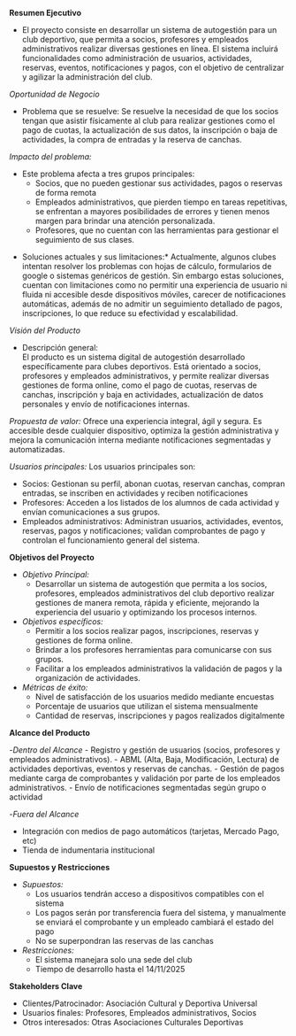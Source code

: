**Resumen Ejecutivo**
- El proyecto consiste en desarrollar un sistema de autogestión para un club deportivo, que permita a socios, profesores y empleados administrativos realizar diversas gestiones en línea. El sistema incluirá 
  funcionalidades como administración de usuarios, actividades, reservas, eventos, notificaciones y pagos, con el objetivo de centralizar y agilizar la administración del club.

*Oportunidad de Negocio*
- Problema que se resuelve: 
     Se resuelve la necesidad de que los socios tengan que asistir físicamente al club para realizar gestiones como el pago de cuotas, la actualización de sus datos, la inscripción o baja de actividades, la compra de 
     entradas y la reserva de canchas.

*Impacto del problema:*
- Este problema afecta a tres grupos principales:
    - Socios, que no pueden gestionar sus actividades, pagos o reservas de forma remota
    - Empleados administrativos, que pierden tiempo en tareas repetitivas, se enfrentan a mayores posibilidades de errores y tienen menos margen para brindar una atención personalizada.
    - Profesores, que no cuentan con las herramientas para gestionar el seguimiento de sus clases.

* Soluciones actuales y sus limitaciones:*
 Actualmente, algunos clubes intentan resolver los problemas con hojas de cálculo, formularios de google o sistemas genéricos de gestión. Sin embargo estas soluciones, cuentan con limitaciones como no permitir una experiencia de usuario ni fluida ni accesible desde dispositivos móviles, carecer de notificaciones automáticas, además de no admitir un seguimiento detallado de pagos, inscripciones, lo que reduce su efectividad y escalabilidad.

*Visión del Producto*
- Descripción general:  
   El producto es un sistema digital de autogestión desarrollado específicamente para clubes deportivos. Está orientado a socios, profesores y empleados administrativos, y permite realizar diversas gestiones de forma 
 online, como el pago de cuotas, reservas de canchas, inscripción y baja en actividades, actualización de datos personales y envío de notificaciones internas.

*Propuesta de valor:*
Ofrece una experiencia integral, ágil y segura. Es accesible desde cualquier dispositivo, optimiza la gestión administrativa y mejora la comunicación interna mediante notificaciones segmentadas y automatizadas.

*Usuarios principales:*
Los usuarios principales son:
  - Socios: Gestionan su perfil, abonan cuotas, reservan canchas, compran entradas, se inscriben en actividades y reciben notificaciones
  - Profesores: Acceden a los listados de los alumnos de cada actividad y envían comunicaciones a sus grupos.
  - Empleados administrativos: Administran usuarios, actividades, eventos, reservas, pagos y notificaciones; validan comprobantes de pago y controlan el funcionamiento general del sistema.

**Objetivos del Proyecto**
- *Objetivo Principal:*
   - Desarrollar un sistema de autogestión que permita a los socios, profesores, empleados administrativos del club deportivo realizar gestiones de manera remota, rápida y eficiente, mejorando la experiencia del 
     usuario y optimizando los procesos internos.
- *Objetivos específicos:*
   - Permitir a los socios realizar pagos, inscripciones, reservas y gestiones de forma online.
   - Brindar a los profesores herramientas para comunicarse con sus grupos.
   - Facilitar a los empleados administrativos la validación de pagos y la organización de actividades.
- *Métricas de éxito:*
   - Nivel de satisfacción de los usuarios medido mediante encuestas
   - Porcentaje de usuarios que utilizan el sistema mensualmente
   - Cantidad de reservas, inscripciones y pagos realizados digitalmente

**Alcance del Producto**
 
  -*Dentro del Alcance*
    - Registro y gestión de usuarios (socios, profesores y empleados administrativos).
    - ABML (Alta, Baja, Modificación, Lectura) de actividades deportivas, eventos y reservas de canchas.
    - Gestión de pagos mediante carga de comprobantes y validación por parte de los empleados administrativos.
    - Envío de notificaciones segmentadas según grupo o actividad

-*Fuera del Alcance*
  - Integración con medios de pago automáticos (tarjetas, Mercado Pago, etc)
  - Tienda de indumentaria institucional

**Supuestos y Restricciones**
- *Supuestos:*
  - Los usuarios tendrán acceso a dispositivos compatibles con el sistema
  - Los pagos serán por transferencia fuera del sistema, y manualmente se enviará el comprobante y un empleado cambiará el estado del pago
  - No se superpondran las reservas de las canchas
- *Restricciones:*
  - El sistema manejara solo una sede del club
  - Tiempo de desarrollo hasta el 14/11/2025
  
**Stakeholders Clave**
  - Clientes/Patrocinador: Asociación Cultural y Deportiva Universal
  - Usuarios finales: Profesores, Empleados administrativos, Socios
  - Otros interesados: Otras Asociaciones Culturales Deportivas 
